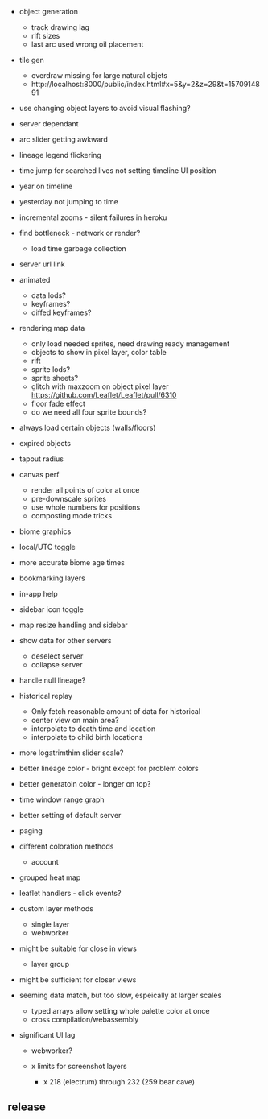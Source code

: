 - object generation
  - track drawing lag
  - rift sizes
  - last arc used wrong oil placement
- tile gen
  - overdraw missing for large natural objets
  - http://localhost:8000/public/index.html#x=5&y=2&z=29&t=1570914891
- use changing object layers to avoid visual flashing?
- server dependant

- arc slider getting awkward
- lineage legend flickering
- time jump for searched lives not setting timeline UI position
- year on timeline
- yesterday not jumping to time
- incremental zooms - silent failures in heroku
- find bottleneck - network or render?
  - load time garbage collection
- server url link
- animated
  - data lods?
  - keyframes?
  - diffed keyframes?
- rendering map data
  - only load needed sprites, need drawing ready management
  - objects to show in pixel layer, color table
  - rift
  - sprite lods?
  - sprite sheets?
  - glitch with maxzoom on object pixel layer https://github.com/Leaflet/Leaflet/pull/6310
  - floor fade effect
  - do we need all four sprite bounds?
- always load certain objects (walls/floors)
- expired objects
- tapout radius
- canvas perf
  - render all points of color at once
  - pre-downscale sprites
  - use whole numbers for positions
  - composting mode tricks
- biome graphics


- local/UTC toggle
- more accurate biome age times
- bookmarking layers
- in-app help
- sidebar icon toggle
- map resize handling and sidebar
- show data for other servers
  - deselect server
  - collapse server
- handle null lineage?
- historical replay
  - Only fetch reasonable amount of data for historical
  - center view on main area?
  - interpolate to death time and location
  - interpolate to child birth locations
- more logatrimthim slider scale?
- better lineage color - bright except for problem colors
- better generatoin color - longer on top?
- time window range graph
- better setting of default server
- paging
- different coloration methods
  - account
- grouped heat map
- leaflet handlers - click events?
- custom layer methods
  - single layer
  - webworker

- might be suitable for close in views
  - layer group
- might be sufficient for closer views
- seeming data match, but too slow, espeically at larger scales
  - typed arrays allow setting whole palette color at once
  - cross compilation/webassembly
- significant UI lag
  - webworker?

  - x limits for screenshot layers
    - x 218 (electrum) through 232 (259 bear cave)

## release
